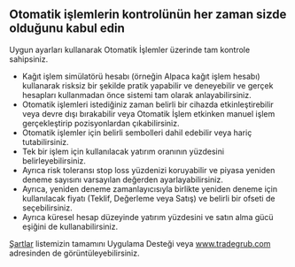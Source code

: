 ## Otomatik işlemlerin kontrolünün her zaman sizde olduğunu kabul edin

Uygun ayarları kullanarak Otomatik İşlemler üzerinde tam kontrole sahipsiniz.
- Kağıt işlem simülatörü hesabı (örneğin Alpaca kağıt işlem hesabı) kullanarak risksiz bir şekilde pratik yapabilir ve deneyebilir ve gerçek hesapları kullanmadan önce sistemi tam olarak anlayabilirsiniz.
- Otomatik işlemleri istediğiniz zaman belirli bir cihazda etkinleştirebilir veya devre dışı bırakabilir veya Otomatik İşlem etkinken manuel işlem gerçekleştirip pozisyonlardan çıkabilirsiniz.
- Otomatik işlemler için belirli sembolleri dahil edebilir veya hariç tutabilirsiniz.
- Tek bir işlem için kullanılacak yatırım oranının yüzdesini belirleyebilirsiniz.
- Ayrıca risk toleransı stop loss yüzdenizi koruyabilir ve piyasa yeniden deneme sayısını varsayılan değerden ayarlayabilirsiniz.
- Ayrıca, yeniden deneme zamanlayıcısıyla birlikte yeniden deneme için kullanılacak fiyatı (Teklif, Değerleme veya Satış) ve belirli bir ofseti de seçebilirsiniz.
- Ayrıca küresel hesap düzeyinde yatırım yüzdesini ve satın alma gücü eşiğini de kullanabilirsiniz.

[Şartlar](https://tradegrub.com/terms) listemizin tamamını Uygulama Desteği veya www.tradegrub.com adresinden de görüntüleyebilirsiniz.
